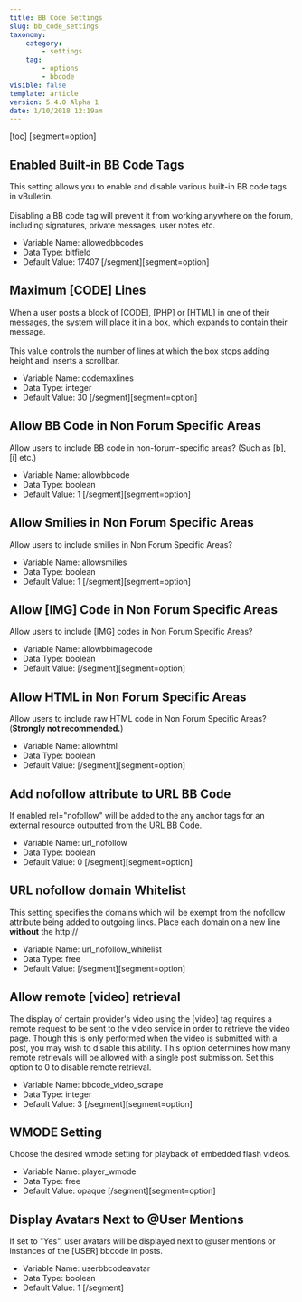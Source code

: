 ```yaml
---
title: BB Code Settings
slug: bb_code_settings
taxonomy:
    category:
        - settings
    tag:
        - options
        - bbcode
visible: false
template: article
version: 5.4.0 Alpha 1
date: 1/10/2018 12:19am
---
```


[toc]
[segment=option]

## Enabled Built-in BB Code Tags
This setting allows you to enable and disable various built-in BB code tags in vBulletin.<br />
<br />
Disabling a BB code tag will prevent it from working anywhere on the forum, including signatures, private messages, user notes etc.



- Variable Name: allowedbbcodes
- Data Type: bitfield
- Default Value: 17407
[/segment][segment=option]

## Maximum [CODE] Lines
When a user posts a block of [CODE], [PHP] or [HTML] in one of their messages, the system will place it in a box, which expands to contain their message.<br />
<br />
This value controls the number of lines at which the box stops adding height and inserts a scrollbar.



- Variable Name: codemaxlines
- Data Type: integer
- Default Value: 30
[/segment][segment=option]

## Allow BB Code in Non Forum Specific Areas
Allow users to include BB code in non-forum-specific areas? (Such as [b], [i] etc.)



- Variable Name: allowbbcode
- Data Type: boolean
- Default Value: 1
[/segment][segment=option]

## Allow Smilies in Non Forum Specific Areas
Allow users to include smilies in Non Forum Specific Areas?



- Variable Name: allowsmilies
- Data Type: boolean
- Default Value: 1
[/segment][segment=option]

## Allow [IMG] Code in Non Forum Specific Areas
Allow users to include [IMG] codes in Non Forum Specific Areas?



- Variable Name: allowbbimagecode
- Data Type: boolean
- Default Value: 
[/segment][segment=option]

## Allow HTML in Non Forum Specific Areas
Allow users to include raw HTML code in Non Forum Specific Areas?<br />(<b>Strongly not recommended.</b>)



- Variable Name: allowhtml
- Data Type: boolean
- Default Value: 
[/segment][segment=option]

## Add nofollow attribute to URL BB Code
If enabled rel="nofollow" will be added to the any anchor tags for an external resource outputted from the URL BB Code.



- Variable Name: url_nofollow
- Data Type: boolean
- Default Value: 0
[/segment][segment=option]

## URL nofollow domain Whitelist
This setting specifies the domains which will be exempt from the nofollow attribute being added to outgoing links. Place each domain on a new line <strong>without</strong> the http://



- Variable Name: url_nofollow_whitelist
- Data Type: free
- Default Value: 
[/segment][segment=option]

## Allow remote [video] retrieval
The display of certain provider's video using the [video] tag requires a remote request to be sent to the video service in order to retrieve the video page. Though this is only performed when the video is submitted with a post, you may wish to disable this ability. This option determines how many remote retrievals will be allowed with a single post submission. Set this option to 0 to disable remote retrieval.



- Variable Name: bbcode_video_scrape
- Data Type: integer
- Default Value: 3
[/segment][segment=option]

## WMODE Setting
Choose the desired wmode setting for playback of embedded flash videos.



- Variable Name: player_wmode
- Data Type: free
- Default Value: opaque
[/segment][segment=option]

## Display Avatars Next to @User Mentions
If set to "Yes", user avatars will be displayed next to @user mentions or instances of the [USER] bbcode in posts.



- Variable Name: userbbcodeavatar
- Data Type: boolean
- Default Value: 1
[/segment]
